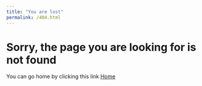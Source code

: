 ```yaml
---
title: "You are lost"
permalink: /404.html
---
```


# Sorry, the page you are looking for is not found

You can go home by clicking this link [Home](https://www.kishore.ca)